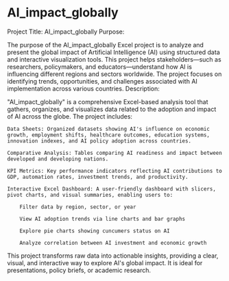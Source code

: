 # AI_impact_globally
Project Title: AI_impact_globally
Purpose:

The purpose of the AI_impact_globally Excel project is to analyze and present the global impact of Artificial Intelligence (AI) using structured data and interactive visualization tools. This project helps stakeholders—such as researchers, policymakers, and educators—understand how AI is influencing different regions and sectors worldwide. The project focuses on identifying trends, opportunities, and challenges associated with AI implementation across various countries.
Description:

"AI_impact_globally" is a comprehensive Excel-based analysis tool that gathers, organizes, and visualizes data related to the adoption and impact of AI across the globe. The project includes:

    Data Sheets: Organized datasets showing AI's influence on economic growth, employment shifts, healthcare outcomes, education systems, innovation indexes, and AI policy adoption across countries.

    Comparative Analysis: Tables comparing AI readiness and impact between developed and developing nations.

    KPI Metrics: Key performance indicators reflecting AI contributions to GDP, automation rates, investment trends, and productivity.

    Interactive Excel Dashboard: A user-friendly dashboard with slicers, pivot charts, and visual summaries, enabling users to:

        Filter data by region, sector, or year

        View AI adoption trends via line charts and bar graphs

        Explore pie charts showing cuncumers status on AI 

        Analyze correlation between AI investment and economic growth

This project transforms raw data into actionable insights, providing a clear, visual, and interactive way to explore AI's global impact. It is ideal for presentations, policy briefs, or academic research.
